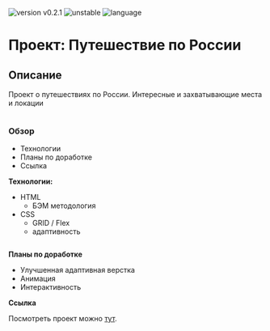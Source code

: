 
![version v0.2.1](https://img.shields.io/badge/version-v0.1.2-success)
![unstable](https://img.shields.io/badge/stability-unstable-red)
![language](https://img.shields.io/badge/language-HTML%20%2F%20CSS-blue)


# Проект: Путешествие по России

## Описание
Проект о путешествиях по России. Интересные и захватывающие места и локации  
<p align="center">
<img src="https://i.pinimg.com/originals/a2/5a/12/a25a12b83aae5d6e614300088a285db0.gif" alt="">
</p>

### Обзор
* Технологии
* Планы по доработке
* Ссылка

**Технологии:**

* HTML
  * БЭМ методология
* CSS
  * GRID / Flex
  * адаптивность


<p align="center">
<img src="https://blog.theodo.com/c62edd75f2fd2e94c7fa9758db463f0b/debugging-css.gif" alt="">
</p>

**Планы по доработке**

* Улучшенная адаптивная верстка
* Анимация
* Интерактивность

**Ссылка**

Посмотреть проект можно [тут](https://students-yandex.github.io/russian-travel/index.html).
<p align="center">
<img src="https://media4.giphy.com/media/8Iv5lqKwKsZ2g/giphy.gif" alt="">
</p>
